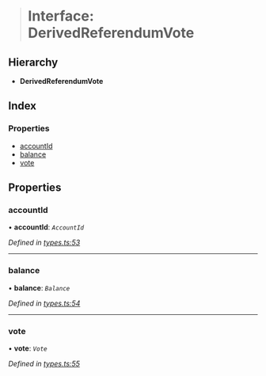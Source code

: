 > # Interface: DerivedReferendumVote

## Hierarchy

* **DerivedReferendumVote**

## Index

### Properties

* [accountId](_types_.derivedreferendumvote.md#accountid)
* [balance](_types_.derivedreferendumvote.md#balance)
* [vote](_types_.derivedreferendumvote.md#vote)

## Properties

###  accountId

• **accountId**: *`AccountId`*

*Defined in [types.ts:53](https://github.com/polkadot-js/api/blob/d5fb040/packages/api-derive/src/types.ts#L53)*

___

###  balance

• **balance**: *`Balance`*

*Defined in [types.ts:54](https://github.com/polkadot-js/api/blob/d5fb040/packages/api-derive/src/types.ts#L54)*

___

###  vote

• **vote**: *`Vote`*

*Defined in [types.ts:55](https://github.com/polkadot-js/api/blob/d5fb040/packages/api-derive/src/types.ts#L55)*